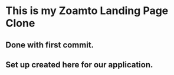 # This is my Zoamto Landing Page Clone

## Done with first commit.

## Set up created here for our application.